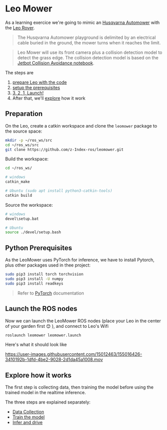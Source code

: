 # Leo Mower
As a learning exercice we're going to mimic an [Husqvarna Automower](https://www.husqvarna.com/fr/robots-tondeuses/automower315/) with the [Leo Rover](https://www.leorover.tech/). 

> The Husqvarna Automower playground is delimited by an electrical cable buried in the ground, the mower turns when it reaches the limit.

> Leo Mower will use its front camera plus a collision detection model to detect the grass edge. The collision detection model is based on the [Jetbot Collision Avoidance notebook](https://jetbot.org/master/examples/collision_avoidance.html).

The steps are

1. [prepare Leo with the code](#Preparation)
2. [setup the prerequisites](#Python-Prerequisites)
3. [3, 2, 1, Launch!](#launch-the-ROS-nodes)
4. After that, we'll [explore](#explore-how-it-works) how it work

## Preparation

On the Leo, create a catkin workspace and clone the `leomower` package to the source space:
``` bash
mkdir -p ~/ros_ws/src
cd ~/ros_ws/src
git clone https://github.com/z-Index-ros/leomower.git
```

Build the workspace:
``` bash
cd ~/ros_ws/

# windows
catkin_make

# Ubuntu (sudo apt install python3-catkin-tools)
catkin build
```

Source the workspace:
``` bash
# windows
devel\setup.bat

# Ubuntu
source ./devel/setup.bash
```

## Python Prerequisites

As the LeoMower uses PyTorch for inference, we have to install Pytorch, plus other packages used in thee project:

``` bash
sudo pip3 install torch torchvision 
sudo pip3 install -U numpy
sudo pip3 install readkeys
```

> Refer to [PyTorch](https://pytorch.org/get-started/locally/) documentation


## Launch the ROS nodes

Now we can launch the LeoMower ROS nodes (place your Leo in the center of your garden first :blush: ), and connect to Leo's Wifi

``` bash
roslaunch leomower leomower.launch
```


Here's what it should look like

https://user-images.githubusercontent.com/15012463/155016426-3410192b-1dfd-4be2-9028-2d1da45a1008.mov

## Explore how it works

The first step is collecting data, then training the model before using the trained model in the realtime inference.

The three steps are explained separately:

* [Data Collection](./doc/data_collection.md)
* [Train the model](./doc/train.md)
* [Infer and drive](./doc/infer.md)

